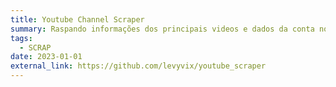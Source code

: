 ```yaml
---
title: Youtube Channel Scraper
summary: Raspando informações dos principais videos e dados da conta no YouTube
tags:
  - SCRAP
date: 2023-01-01
external_link: https://github.com/levyvix/youtube_scraper
---
```

